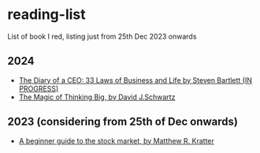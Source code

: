 # reading-list
List of book I red, listing just from 25th Dec 2023 onwards


## 2024
- [The Diary of a CEO: 33 Laws of Business and Life by Steven Bartlett (IN PROGRESS)](https://www.ebay.co.uk/itm/166366754714?chn=ps&norover=1&mkevt=1&mkrid=710-153316-527457-8&mkcid=2&itemid=166366754714&targetid=4584619899083042&device=c&mktype=&googleloc=&poi=&campaignid=554609234&mkgroupid=1296325313557553&rlsatarget=pla-4584619899083042&abcId=9320693&merchantid=87779&msclkid=60f967c5bb9b164ce5d90250ae8ce6b4)
- [The Magic of Thinking Big, by David J.Schwartz](https://www.amazon.com/Magic-Thinking-Big-David-Schwartz/dp/1897384424/ref=sr_1_5?crid=1RIYTVK7WFALC&keywords=the+art+of+thinking+big&qid=1703682998&s=books&sprefix=the+art+of+thinkng+bi%2Cstripbooks-intl-ship%2C172&sr=1-5)
## 2023 (considering from 25th of Dec onwards)
- [A beginner guide to the stock market, by Matthew R. Kratter](https://www.amazon.com/Beginners-Guide-Stock-Market-Everything/dp/1099617200)
